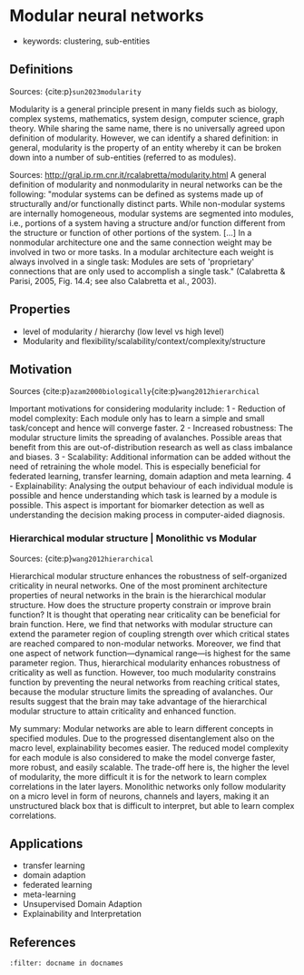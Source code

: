 # Modular neural networks

- keywords: clustering, sub-entities

## Definitions
Sources: {cite:p}`sun2023modularity`

Modularity is a general principle present in many fields such as biology, complex systems, mathematics, system design, computer science, graph theory. While sharing the same name, there is no universally agreed upon definition of modularity. However, we can identify a shared definition: in general, modularity is the property of an entity whereby it can be broken down into a number of sub-entities (referred to as modules).

Sources: http://gral.ip.rm.cnr.it/rcalabretta/modularity.html
A general definition of modularity and nonmodularity in neural networks can be the following: "modular systems can be defined as systems made up of structurally and/or functionally distinct parts. While non-modular systems are internally homogeneous, modular systems are segmented into modules, i.e., portions of a system having a structure and/or function different from the structure or function of other portions of the system. [...] In a nonmodular architecture one and the same connection weight may be involved in two or more tasks. In a modular architecture each weight is always involved in a single task: Modules are sets of 'proprietary' connections that are only used to accomplish a single task." (Calabretta & Parisi, 2005, Fig. 14.4; see also Calabretta et al., 2003). 


## Properties
- level of modularity / hierarchy (low level vs high level)
- Modularity and flexibility/scalability/context/complexity/structure


## Motivation
Sources {cite:p}`azam2000biologically`{cite:p}`wang2012hierarchical`

Important motivations for considering modularity include: 
1 - Reduction of model complexity: Each module only has to learn a simple and small task/concept and hence will converge faster. 
2 - Increased robustness: 
The modular structure limits the spreading of avalanches. 
Possible areas that benefit from this are out-of-distribution research as well as class imbalance and biases.
3 - Scalability: Additional information can be added without the need of retraining the whole model. This is especially beneficial for federated learning, transfer learning, domain adaption and meta learning. 
4 - Explainability: Analysing the output behaviour of each individual module is possible and hence understanding which task is learned by a module is possible. This aspect is important for biomarker detection as well as understanding the decision making process in computer-aided diagnosis.




### Hierarchical modular structure | Monolithic vs Modular
Sources: {cite:p}`wang2012hierarchical`

Hierarchical modular structure enhances the robustness of self-organized criticality in neural networks. One of the most prominent architecture properties of neural networks in the brain is the hierarchical modular structure. How does the structure property constrain or improve brain function? It is thought that operating near criticality can be beneficial for brain function. Here, we find that networks with modular structure can extend the parameter region of coupling strength over which critical states are reached compared to non-modular networks. Moreover, we find that one aspect of network function—dynamical range—is highest for the same parameter region. Thus, hierarchical modularity enhances robustness of criticality as well as function. However, too much modularity constrains function by preventing the neural networks from reaching critical states, because the modular structure limits the spreading of avalanches. Our results suggest that the brain may take advantage of the hierarchical modular structure to attain criticality and enhanced function.

My summary: Modular networks are able to learn different concepts in specified modules. Due to the progressed disentanglement also on the macro level, explainability becomes easier. The reduced model complexity for each module is also considered to make the model converge faster, more robust, and easily scalable. The trade-off here is, the higher the level of modularity, the more difficult it is for the network to learn complex correlations in the later layers. Monolithic networks only follow modularity on a micro level in form of neurons, channels and layers, making it an unstructured black box that is difficult to interpret, but able to learn complex correlations.


## Applications

- transfer learning
- domain adaption
- federated learning
- meta-learning
- Unsupervised Domain Adaption
- Explainability and Interpretation


## References
```{bibliography}
:filter: docname in docnames
```
